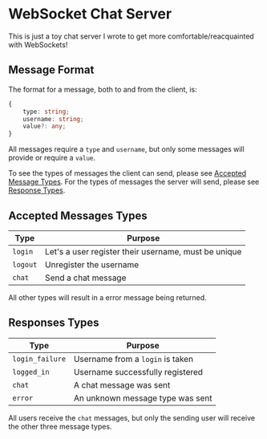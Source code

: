 # WebSocket Chat Server

This is just a toy chat server I wrote to get more comfortable/reacquainted with WebSockets!

## Message Format

The format for a message, both to and from the client, is:

```typescript
{
    type: string;
    username: string;
    value?: any;
}
```

All messages require a `type` and `username`, but only some messages will
provide or require a `value`.

To see the types of messages the client can send, please see
[Accepted Message Types](#client-types). For the types of messages the
server will send, please see [Response Types](#server-types).

## <a href="client-types"></a>Accepted Messages Types

Type|Purpose
---|---
`login`|Let's a user register their username, must be unique
`logout`|Unregister the username
`chat`|Send a chat message

All other types will result in a error message being returned.

## <a href="server-types"></a>Responses Types

Type|Purpose
---|---
`login_failure`|Username from a `login` is taken
`logged_in`|Username successfully registered
`chat`|A chat message was sent
`error`|An unknown message type was sent

All users receive the `chat` messages, but only the sending user will
receive the other three message types.